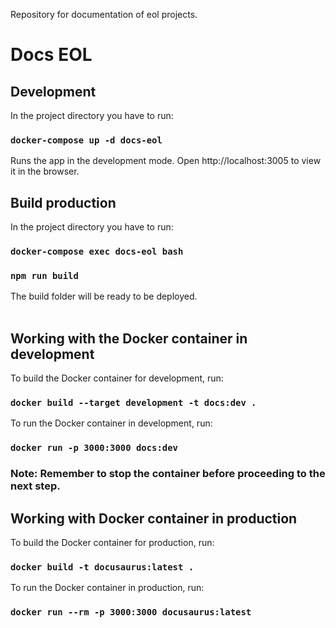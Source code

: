 Repository for documentation of eol projects.

# Docs EOL

## Development

In the project directory you have to run:

### `docker-compose up -d docs-eol`

Runs the app in the development mode. Open http://localhost:3005 to view it in the browser.

## Build production

In the project directory you have to run:

### `docker-compose exec docs-eol bash`
### `npm run build`

The build folder will be ready to be deployed.
<br> <br>
## Working with the Docker container in development
To build the Docker container for development, run:

### `docker build --target development -t docs:dev .`

To run the Docker container in development, run:

### `docker run -p 3000:3000 docs:dev`

### Note: Remember to stop the container before proceeding to the next step.
## Working with Docker container in production
To build the Docker container for production, run:
### `docker build -t docusaurus:latest .`

To run the Docker container in production, run:

### `docker run --rm -p 3000:3000 docusaurus:latest`
